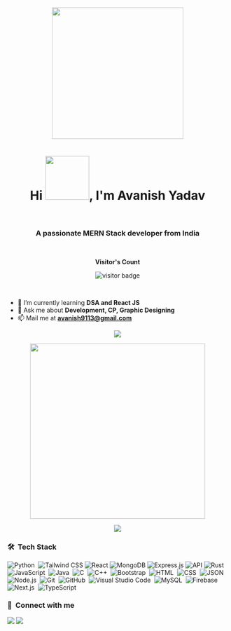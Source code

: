 <br>
<p align="center">
  <img src="https://media.tenor.com/GfSX-u7VGM4AAAAC/coding.gif" width="300">
</p>
<h1 align="center">Hi <img src="https://user-images.githubusercontent.com/107767172/196756982-f3bcd4cc-7c85-42c1-ab8d-5a8d64825fdd.gif" width="100">, I'm Avanish Yadav</h1>
<br>

<h3 align="center">A passionate MERN Stack developer from India</h3> 
<br>
<p align="center"><b>Visitor's Count</b></p>
<p align="center"><img src="https://profile-counter.glitch.me/avanishyadav911/count.svg" alt="visitor badge"/></p>
<br/>


- 🌱 I’m currently learning **DSA and React JS**
- 💬 Ask me about **Development, CP, Graphic Designing**
- 📫 Mail me at **avanish9113@gmail.com**

<p align="center"><img src="https://github-readme-stats.vercel.app/api/top-langs/?username=avanishyadav911&layout=compact&hide=TSQL&theme=chartreuse-dark"></p>
<p align="center" ><img src="https://github-readme-stats.vercel.app/api?username=avanishyadav911&count_private=true&show_icons=true&&theme=chartreuse-dark&include_all_commits=true" width="400"></p> 
<p align="center" ><img src="https://github-readme-streak-stats.herokuapp.com/?user=avanishyadav911&theme=chartreuse-dark"></p>

### 🛠 &nbsp;Tech Stack

![Python](https://img.shields.io/badge/-Python-05122A?style=flat&logo=python)&nbsp;
![Tailwind CSS](https://img.shields.io/badge/-Tailwind_CSS-38B2AC?style=flat&logo=tailwind-css&logoColor=white&color=05122A&labelColor=05122A)
![React](https://img.shields.io/badge/-React-61DAFB?style=flat&logo=react&logoColor=white&color=05122A&labelColor=05122A)
![MongoDB](https://img.shields.io/badge/-MongoDB-47A248?style=flat&logo=mongodb&logoColor=white&color=05122A&labelColor=05122A)
![Express.js](https://img.shields.io/badge/-Express.js-000000?style=flat&logo=express&logoColor=white&color=05122A&labelColor=05122A)
![API](https://img.shields.io/badge/-API-FF5700?style=flat&color=05122A&labelColor=05122A)
![Rust](https://img.shields.io/badge/-Rust-000000?style=flat&logo=rust&logoColor=white&color=05122A&labelColor=05122A)
![JavaScript](https://img.shields.io/badge/-JavaScript-05122A?style=flat&logo=javascript)&nbsp;
![Java](https://img.shields.io/badge/-Java-05122A?style=flat&logo=Java&logoColor=FFA518)&nbsp;
![C](https://img.shields.io/badge/-C-05122A?style=flat&logo=C&logoColor=A8B9CC)&nbsp;
![C++](https://img.shields.io/badge/-C++-05122A?style=flat&logo=C%2B%2B&logoColor=00599C)&nbsp;
![Bootstrap](https://img.shields.io/badge/-Bootstrap-05122A?style=flat&logo=bootstrap&logoColor=563D7C)&nbsp;
![HTML](https://img.shields.io/badge/-HTML-05122A?style=flat&logo=HTML5)&nbsp;
![CSS](https://img.shields.io/badge/-CSS-05122A?style=flat&logo=CSS3&logoColor=1572B6)&nbsp;
![JSON](https://img.shields.io/badge/-JSON-05122A?style=flat&logo=json&logoColor=000000)&nbsp;
![Node.js](https://img.shields.io/badge/-Node.js-05122A?style=flat&logo=node.js&logoColor=339933)&nbsp;
![Git](https://img.shields.io/badge/-Git-05122A?style=flat&logo=git)&nbsp;
![GitHub](https://img.shields.io/badge/-GitHub-05122A?style=flat&logo=github)&nbsp;
![Visual Studio Code](https://img.shields.io/badge/-Visual%20Studio%20Code-05122A?style=flat&logo=visual-studio-code&logoColor=007ACC)&nbsp;
![MySQL](https://img.shields.io/badge/-MySQL-05122A?style=flat&logo=mysql&logoColor=4479A1)&nbsp;
![Firebase](https://img.shields.io/badge/-Firebase-05122A?style=flat&logo=firebase&logoColor=FFCA28)&nbsp;
![Next.js](https://img.shields.io/badge/-Next.js-05122A?style=flat&logo=next.js&logoColor=000000)&nbsp;
![TypeScript](https://img.shields.io/badge/-TypeScript-05122A?style=flat&logo=typescript&logoColor=007ACC)&nbsp;

### :link: &nbsp;Connect with me

<p align="left">
<a href="https://www.linkedin.com/in/avanish-yadav/"><img src="https://img.shields.io/badge/-LinkedIn-0077B5?style=for-the-badge&logo=Linkedin&logoColor=white"/></a>
<a href="mailto:avanish9113@gmail.com"><img src="https://img.shields.io/badge/-Email-D14836?style=for-the-badge&logo=Gmail&logoColor=white"/></a>
</p>

